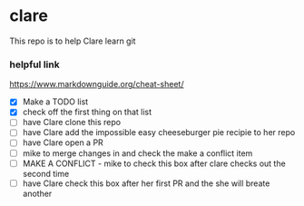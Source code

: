 # clare
This repo is to help Clare learn git

### helpful link
https://www.markdownguide.org/cheat-sheet/


- [x] Make a TODO list
- [x] check off the first thing on that list
- [ ] have Clare clone this repo
- [ ] have Clare add the impossible easy cheeseburger pie recipie to her repo
- [ ] have Clare open a PR
- [ ] mike to merge changes in and check the make a conflict item
- [ ] MAKE A CONFLICT - mike to check this box after clare checks out the second time
- [ ] have Clare check this box after her first PR and the she will breate another
